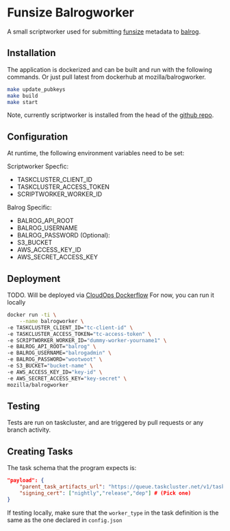 # Funsize Balrogworker

A small scriptworker used for submitting [funsize](https://wiki.mozilla.org/ReleaseEngineering/Funsize) metadata to [balrog](https://wiki.mozilla.org/Balrog).


## Installation

The application is dockerized and can be built and run with the following
commands. Or just pull latest from dockerhub at mozilla/balrogworker.  

```bash
make update_pubkeys
make build
make start
```

Note, currently scriptworker is installed from the head of the 
[github repo](https://github.com/escapewindow/scriptworker). 

## Configuration
At runtime, the following environment variables need to be set:

Scriptworker Specfic:
- TASKCLUSTER_CLIENT_ID
- TASKCLUSTER_ACCESS_TOKEN
- SCRIPTWORKER_WORKER_ID

Balrog Specific:
- BALROG_API_ROOT
- BALROG_USERNAME
- BALROG_PASSWORD
(Optional):
- S3_BUCKET
- AWS_ACCESS_KEY_ID
- AWS_SECRET_ACCESS_KEY     

## Deployment

TODO. Will be deployed via [CloudOps Dockerflow](https://github.com/mozilla-services/Dockerflow/)
For now, you can run it locally

```bash
docker run -ti \
    --name balrogworker \
-e TASKCLUSTER_CLIENT_ID="tc-client-id" \
-e TASKCLUSTER_ACCESS_TOKEN="tc-access-token" \
-e SCRIPTWORKER_WORKER_ID="dummy-worker-yourname1" \
-e BALROG_API_ROOT="balrog" \
-e BALROG_USERNAME="balrogadmin" \
-e BALROG_PASSWORD="wootwoot" \
-e S3_BUCKET="bucket-name" \
-e AWS_ACCESS_KEY_ID="key-id" \
-e AWS_SECRET_ACCESS_KEY="key-secret" \
mozilla/balrogworker
```

## Testing

Tests are run on taskcluster, and are triggered by pull requests or any
branch activity. 

## Creating Tasks

The task schema that the program expects is: 

```json
"payload": {
    "parent_task_artifacts_url": "https://queue.taskcluster.net/v1/task/<taskID>/artifacts/public/env",
    "signing_cert": ["nightly","release","dep"] # (Pick one)
}
```

If testing locally, make sure that the `worker_type` in the
task definition is the same as the one declared in `config.json`